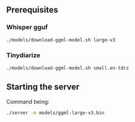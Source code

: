 ## Prerequisites

### Whisper gguf

```sh
./models/download-ggml-model.sh large-v3   
```

### Tinydiarize

```sh
./models/download-ggml-model.sh small.en-tdrz
```

## Starting the server

Command being:

```sh
./server -m models/ggml-large-v3.bin 
```